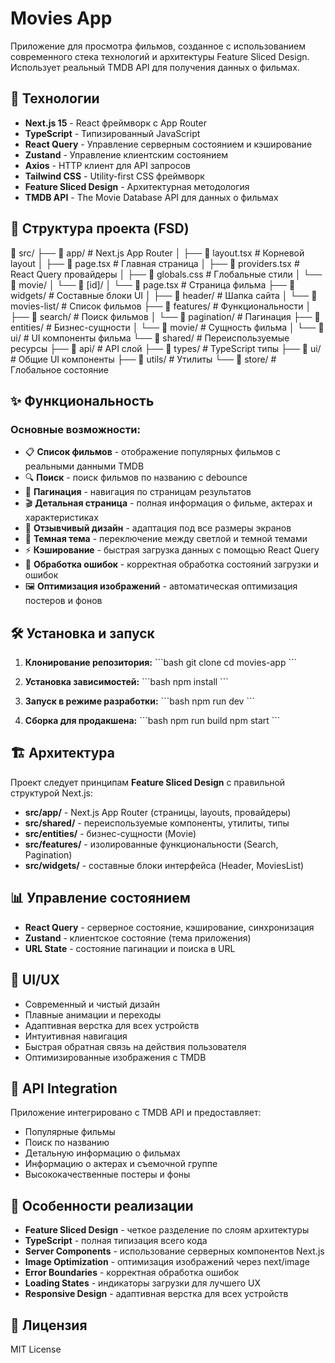 # Movies App

Приложение для просмотра фильмов, созданное с использованием современного стека технологий и архитектуры Feature Sliced Design. Использует реальный TMDB API для получения данных о фильмах.

## 🚀 Технологии

- **Next.js 15** - React фреймворк с App Router
- **TypeScript** - Типизированный JavaScript
- **React Query** - Управление серверным состоянием и кэширование
- **Zustand** - Управление клиентским состоянием
- **Axios** - HTTP клиент для API запросов
- **Tailwind CSS** - Utility-first CSS фреймворк
- **Feature Sliced Design** - Архитектурная методология
- **TMDB API** - The Movie Database API для данных о фильмах

## 📁 Структура проекта (FSD)

📁 src/
├── 📁 app/                 # Next.js App Router
│    ├── 📄 layout.tsx      # Корневой layout
│    ├── 📄 page.tsx        # Главная страница
│    ├── 📄 providers.tsx   # React Query провайдеры
│    ├── 🎨 globals.css     # Глобальные стили
│    └── 📁 movie/
│         └── 📁 [id]/
│              └── 📄 page.tsx # Страница фильма
├── 📁 widgets/            # Составные блоки UI
│    ├── 📁 header/         # Шапка сайта
│    └── 📁 movies-list/    # Список фильмов
├── 📁 features/           # Функциональности
│    ├── 📁 search/         # Поиск фильмов
│    └── 📁 pagination/     # Пагинация
├── 📁 entities/           # Бизнес-сущности
│    └── 📁 movie/          # Сущность фильма
│         └── 📁 ui/        # UI компоненты фильма
└── 📁 shared/             # Переиспользуемые ресурсы
├── 📁 api/           # API слой
├── 📁 types/         # TypeScript типы
├── 📁 ui/            # Общие UI компоненты
├── 📁 utils/         # Утилиты
└── 📁 store/         # Глобальное состояние

## ✨ Функциональность

### Основные возможности:
- 📋 **Список фильмов** - отображение популярных фильмов с реальными данными TMDB
- 🔍 **Поиск** - поиск фильмов по названию с debounce
- 📄 **Пагинация** - навигация по страницам результатов
- 🎬 **Детальная страница** - полная информация о фильме, актерах и характеристиках
- 📱 **Отзывчивый дизайн** - адаптация под все размеры экранов
- 🌙 **Темная тема** - переключение между светлой и темной темами
- ⚡ **Кэширование** - быстрая загрузка данных с помощью React Query
- 🔄 **Обработка ошибок** - корректная обработка состояний загрузки и ошибок
- 🖼️ **Оптимизация изображений** - автоматическая оптимизация постеров и фонов

## 🛠 Установка и запуск

1. **Клонирование репозитория:**
\`\`\`bash
git clone <repository-url>
cd movies-app
\`\`\`

2. **Установка зависимостей:**
\`\`\`bash
npm install
\`\`\`

3. **Запуск в режиме разработки:**
\`\`\`bash
npm run dev
\`\`\`

4. **Сборка для продакшена:**
\`\`\`bash
npm run build
npm start
\`\`\`

## 🏗 Архитектура

Проект следует принципам **Feature Sliced Design** с правильной структурой Next.js:

- **src/app/** - Next.js App Router (страницы, layouts, провайдеры)
- **src/shared/** - переиспользуемые компоненты, утилиты, типы
- **src/entities/** - бизнес-сущности (Movie)
- **src/features/** - изолированные функциональности (Search, Pagination)
- **src/widgets/** - составные блоки интерфейса (Header, MoviesList)

## 📊 Управление состоянием

- **React Query** - серверное состояние, кэширование, синхронизация
- **Zustand** - клиентское состояние (тема приложения)
- **URL State** - состояние пагинации и поиска в URL

## 🎨 UI/UX

- Современный и чистый дизайн
- Плавные анимации и переходы
- Адаптивная верстка для всех устройств
- Интуитивная навигация
- Быстрая обратная связь на действия пользователя
- Оптимизированные изображения с TMDB

## 🔧 API Integration

Приложение интегрировано с TMDB API и предоставляет:
- Популярные фильмы
- Поиск по названию
- Детальную информацию о фильмах
- Информацию о актерах и съемочной группе
- Высококачественные постеры и фоны

## 🚀 Особенности реализации

- **Feature Sliced Design** - четкое разделение по слоям архитектуры
- **TypeScript** - полная типизация всего кода
- **Server Components** - использование серверных компонентов Next.js
- **Image Optimization** - оптимизация изображений через next/image
- **Error Boundaries** - корректная обработка ошибок
- **Loading States** - индикаторы загрузки для лучшего UX
- **Responsive Design** - адаптивная верстка для всех устройств

## 📝 Лицензия

MIT License
